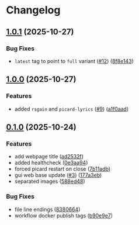 # Changelog

## [1.0.1](https://github.com/Aandree5/picard-web/compare/v1.0.0...v1.0.1) (2025-10-27)


### Bug Fixes

* `latest` tag to point to `full` variant ([#12](https://github.com/Aandree5/picard-web/issues/12)) ([8f8e143](https://github.com/Aandree5/picard-web/commit/8f8e143518cb1a165581a2a27351da51dcd5979b))

## [1.0.0](https://github.com/Aandree5/picard-web/compare/v0.1.0...v1.0.0) (2025-10-27)


### Features

* added `rsgain` and `picard-lyrics` ([#9](https://github.com/Aandree5/picard-web/issues/9)) ([a1f0aad](https://github.com/Aandree5/picard-web/commit/a1f0aad01c5a395a9ac5124832bd138076f98297))

## [0.1.0](https://github.com/Aandree5/picard-web/compare/v0.0.1...v0.1.0) (2025-10-24)


### Features

* add webpage title ([ad2532f](https://github.com/Aandree5/picard-web/commit/ad2532fc19d7cab11eab8f6cc8f1bbdb580cc100))
* added healthcheck ([0e3aa94](https://github.com/Aandree5/picard-web/commit/0e3aa947765b36947a789b8d6b2637b68d746f00))
* forced picard restart on close ([7b11adb](https://github.com/Aandree5/picard-web/commit/7b11adbd67a54165a4936f6b71c4448338673fde))
* gui web base update ([#3](https://github.com/Aandree5/picard-web/issues/3)) ([177a3eb](https://github.com/Aandree5/picard-web/commit/177a3eb63f5e1238346499ea0c965189d5547d69))
* separated images ([588ed48](https://github.com/Aandree5/picard-web/commit/588ed487ca5f9687238ac074494228561a0774f0))


### Bug Fixes

* file line endings ([8380664](https://github.com/Aandree5/picard-web/commit/83806640bb5c83722a11c6591490b796c8927c05))
* workflow docker publish tags ([b90e9e7](https://github.com/Aandree5/picard-web/commit/b90e9e75f7b4aa253e912f9523d814893490778d))
